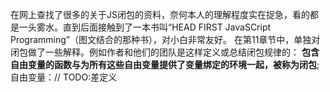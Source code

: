 在网上查找了很多的关于JS闭包的资料，奈何本人的理解程度实在捉急，看的都是一头雾水。直到后面接触到了一本书叫“HEAD FIRST JavaSCript Programming”（图文结合的那种书），对小白非常友好。
在第11章节中，单独对闭包做了一些解释。例如作者和他们的团队是这样定义或总结闭包规律的：
**包含自由变量的函数与为所有这些自由变量提供了变量绑定的环境一起，被称为闭包**;
自由变量：// TODO:差定义